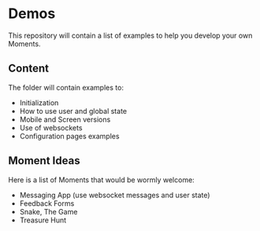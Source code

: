 # Demos

This repository will contain a list of examples to help you develop your own Moments.
## Content 

The folder will contain examples to: 
- Initialization 
- How to use user and global state
- Mobile and Screen versions
- Use of websockets
- Configuration pages examples

## Moment Ideas

Here is a list of Moments that would be wormly welcome: 
- Messaging App (use websocket messages and user state)
- Feedback Forms
- Snake, The Game
- Treasure Hunt


